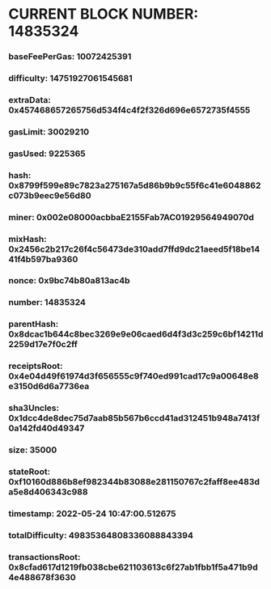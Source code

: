 # CURRENT BLOCK NUMBER: 14835324

### baseFeePerGas: 10072425391
### difficulty: 14751927061545681
### extraData: 0x457468657265756d534f4c4f2f326d696e6572735f4555
### gasLimit: 30029210
### gasUsed: 9225365
### hash: 0x8799f599e89c7823a275167a5d86b9b9c55f6c41e6048862c073b9eec9e56d80
### miner: 0x002e08000acbbaE2155Fab7AC01929564949070d
### mixHash: 0x2456c2b217c26f4c56473de310add7ffd9dc21aeed5f18be1441f4b597ba9360
### nonce: 0x9bc74b80a813ac4b
### number: 14835324
### parentHash: 0x8dcac1b644c8bec3269e9e06caed6d4f3d3c259c6bf14211d2259d17e7f0c2ff
### receiptsRoot: 0x4e04d49f61974d3f656555c9f740ed991cad17c9a00648e8e3150d6d6a7736ea
### sha3Uncles: 0x1dcc4de8dec75d7aab85b567b6ccd41ad312451b948a7413f0a142fd40d49347
### size: 35000
### stateRoot: 0xf10160d886b8ef982344b83088e281150767c2faff8ee483da5e8d406343c988
### timestamp: 2022-05-24 10:47:00.512675
### totalDifficulty: 49835364808336088843394
### transactionsRoot: 0x8cfad617d1219fb038cbe621103613c6f27ab1fbb1f5a471b9d4e488678f3630

